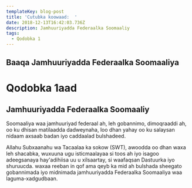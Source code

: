 ```yaml
---
templateKey: blog-post
title: 'Cutubka koowaad:  '
date: 2018-12-13T16:42:03.736Z
description: Jamhuuriyadda Federaalka Soomaaliy
tags:
  - Qodobka 1
---
```

## Baaqa Jamhuuriyadda Federaalka Soomaaliya

# Qodobka 1aad

## Jamhuuriyadda Federaalka Soomaaliy

Soomaaliya waa jamhuuriyad federaal ah, leh gobannimo, dimoqraaddi ah, oo ku dhisan matilaadda dadweynaha, loo dhan yahay oo ku salaysan nidaam axsaab badan iyo caddaalad bulshadeed.

Allahu Subxaanahu wa Tacaalaa ka sokow (SWT), awoodda oo dhan waxa leh shacabka, wuxuuna ugu isticmaalayaa si toos ah iyo isagoo adeegsanaya hay'adihiisa uu u xilsaartay, si waafaqsan Dastuurka iyo shuruucda. waxaa reeban in qof ama qeyb ka mid ah bulshada sheegato gobannimada iyo midnimada jamhuuriyadda Federaalka Soomaaliya waa laguma-xadgudbaan.
